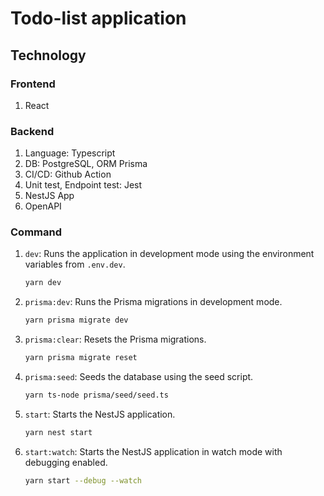 # Todo-list application

## Technology

### Frontend

1. React

### Backend

1. Language: Typescript
2. DB: PostgreSQL, ORM Prisma
3. CI/CD: Github Action
4. Unit test, Endpoint test: Jest
5. NestJS App
6. OpenAPI

### Command

1. `dev`: Runs the application in development mode using the environment variables from `.env.dev`.
    ```bash
    yarn dev
    ```

2. `prisma:dev`: Runs the Prisma migrations in development mode.
    ```bash
    yarn prisma migrate dev
    ```

3. `prisma:clear`: Resets the Prisma migrations.
    ```bash
    yarn prisma migrate reset
    ```

4. `prisma:seed`: Seeds the database using the seed script.
    ```bash
    yarn ts-node prisma/seed/seed.ts
    ```

5. `start`: Starts the NestJS application.
    ```bash
    yarn nest start
    ```

6. `start:watch`: Starts the NestJS application in watch mode with debugging enabled.
    ```bash
    yarn start --debug --watch
    ```
